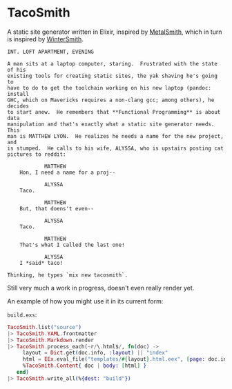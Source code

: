# TacoSmith

A static site generator written in Elixir, inspired by
[MetalSmith](http://www.metalsmith.io/), which in turn is inspired by
[WinterSmith](http://wintersmith.io).

    INT. LOFT APARTMENT, EVENING

    A man sits at a laptop computer, staring.  Frustrated with the state of his
    existing tools for creating static sites, the yak shaving he's going to
    have to do to get the toolchain working on his new laptop (pandoc: install
    GHC, which on Mavericks requires a non-clang gcc; among others), he decides
    to start anew.  He remembers that **Functional Programming** is about data
    manipulation and that's exactly what a static site generator needs.  This
    man is MATTHEW LYON.  He realizes he needs a name for the new project, and
    is stumped.  He calls to his wife, ALYSSA, who is upstairs posting cat
    pictures to reddit:

                MATTHEW
        Hon, I need a name for a proj--

                ALYSSA
        Taco.

                MATTHEW
        But, that doens't even--

                ALYSSA
        Taco.

                MATTHEW
        That's what I called the last one!

                ALYSSA
        I *said* taco!

    Thinking, he types `mix new tacosmith`.

Still very much a work in progress, doesn't even really render yet.

An example of how you might use it in its current form:

`build.exs`:
``` elixir
TacoSmith.list("source")
|> TacoSmith.YAML.frontmatter
|> TacoSmith.Markdown.render
|> TacoSmith.process_each(~r/\.html$/, fn(doc) ->
     layout = Dict.get(doc.info, :layout) || "index"
     html = EEx.eval_file("templates/#{layout}.html.eex", [page: doc.info, content: Enum.join(doc.body)])
     %TacoSmith.Content{ doc | body: [html] }
   end)
|> TacoSmith.write_all(%{dest: "build"})
```
              
